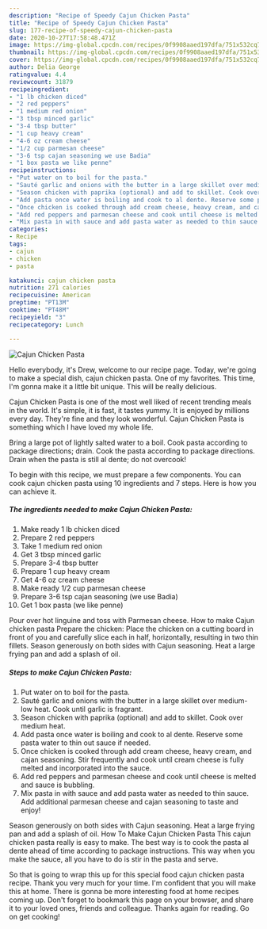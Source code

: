 ```yaml
---
description: "Recipe of Speedy Cajun Chicken Pasta"
title: "Recipe of Speedy Cajun Chicken Pasta"
slug: 177-recipe-of-speedy-cajun-chicken-pasta
date: 2020-10-27T17:58:48.471Z
image: https://img-global.cpcdn.com/recipes/0f9908aaed197dfa/751x532cq70/cajun-chicken-pasta-recipe-main-photo.jpg
thumbnail: https://img-global.cpcdn.com/recipes/0f9908aaed197dfa/751x532cq70/cajun-chicken-pasta-recipe-main-photo.jpg
cover: https://img-global.cpcdn.com/recipes/0f9908aaed197dfa/751x532cq70/cajun-chicken-pasta-recipe-main-photo.jpg
author: Delia George
ratingvalue: 4.4
reviewcount: 31879
recipeingredient:
- "1 lb chicken diced"
- "2 red peppers"
- "1 medium red onion"
- "3 tbsp minced garlic"
- "3-4 tbsp butter"
- "1 cup heavy cream"
- "4-6 oz cream cheese"
- "1/2 cup parmesan cheese"
- "3-6 tsp cajan seasoning we use Badia"
- "1 box pasta we like penne"
recipeinstructions:
- "Put water on to boil for the pasta."
- "Sauté garlic and onions with the butter in a large skillet over medium-low heat. Cook until garlic is fragrant."
- "Season chicken with paprika (optional) and add to skillet. Cook over medium heat."
- "Add pasta once water is boiling and cook to al dente. Reserve some pasta water to thin out sauce if needed."
- "Once chicken is cooked through add cream cheese, heavy cream, and cajan seasoning. Stir frequently and cook until cream cheese is fully melted and incorporated into the sauce."
- "Add red peppers and parmesan cheese and cook until cheese is melted and sauce is bubbling."
- "Mix pasta in with sauce and add pasta water as needed to thin sauce. Add additional parmesan cheese and cajan seasoning to taste and enjoy!"
categories:
- Recipe
tags:
- cajun
- chicken
- pasta

katakunci: cajun chicken pasta 
nutrition: 271 calories
recipecuisine: American
preptime: "PT13M"
cooktime: "PT48M"
recipeyield: "3"
recipecategory: Lunch

---
```



![Cajun Chicken Pasta](https://img-global.cpcdn.com/recipes/0f9908aaed197dfa/751x532cq70/cajun-chicken-pasta-recipe-main-photo.jpg)

Hello everybody, it's Drew, welcome to our recipe page. Today, we're going to make a special dish, cajun chicken pasta. One of my favorites. This time, I'm gonna make it a little bit unique. This will be really delicious.

Cajun Chicken Pasta is one of the most well liked of recent trending meals in the world. It's simple, it is fast, it tastes yummy. It is enjoyed by millions every day. They're fine and they look wonderful. Cajun Chicken Pasta is something which I have loved my whole life.

Bring a large pot of lightly salted water to a boil. Cook pasta according to package directions; drain. Cook the pasta according to package directions. Drain when the pasta is still al dente; do not overcook!


To begin with this recipe, we must prepare a few components. You can cook cajun chicken pasta using 10 ingredients and 7 steps. Here is how you can achieve it.

<!--inarticleads1-->

##### The ingredients needed to make Cajun Chicken Pasta:

1. Make ready 1 lb chicken diced
1. Prepare 2 red peppers
1. Take 1 medium red onion
1. Get 3 tbsp minced garlic
1. Prepare 3-4 tbsp butter
1. Prepare 1 cup heavy cream
1. Get 4-6 oz cream cheese
1. Make ready 1/2 cup parmesan cheese
1. Prepare 3-6 tsp cajan seasoning (we use Badia)
1. Get 1 box pasta (we like penne)


Pour over hot linguine and toss with Parmesan cheese. How to make Cajun chicken pasta Prepare the chicken: Place the chicken on a cutting board in front of you and carefully slice each in half, horizontally, resulting in two thin fillets. Season generously on both sides with Cajun seasoning. Heat a large frying pan and add a splash of oil. 

<!--inarticleads2-->

##### Steps to make Cajun Chicken Pasta:

1. Put water on to boil for the pasta.
1. Sauté garlic and onions with the butter in a large skillet over medium-low heat. Cook until garlic is fragrant.
1. Season chicken with paprika (optional) and add to skillet. Cook over medium heat.
1. Add pasta once water is boiling and cook to al dente. Reserve some pasta water to thin out sauce if needed.
1. Once chicken is cooked through add cream cheese, heavy cream, and cajan seasoning. Stir frequently and cook until cream cheese is fully melted and incorporated into the sauce.
1. Add red peppers and parmesan cheese and cook until cheese is melted and sauce is bubbling.
1. Mix pasta in with sauce and add pasta water as needed to thin sauce. Add additional parmesan cheese and cajan seasoning to taste and enjoy!


Season generously on both sides with Cajun seasoning. Heat a large frying pan and add a splash of oil. How To Make Cajun Chicken Pasta This cajun chicken pasta really is easy to make. The best way is to cook the pasta al dente ahead of time according to package instructions. This way when you make the sauce, all you have to do is stir in the pasta and serve. 

So that is going to wrap this up for this special food cajun chicken pasta recipe. Thank you very much for your time. I'm confident that you will make this at home. There is gonna be more interesting food at home recipes coming up. Don't forget to bookmark this page on your browser, and share it to your loved ones, friends and colleague. Thanks again for reading. Go on get cooking!

